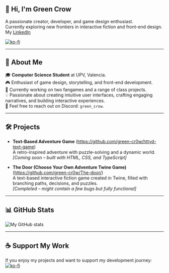 ## 👋 Hi, I'm Green Crow

A passionate creator, developer, and game design enthusiast.  
Currently exploring new frontiers in interactive fiction and front-end design.  
My [LinkedIn](https://www.linkedin.com/in/áfrica-muñoz-fernández-144248354)  

[![ko-fi](https://ko-fi.com/img/githubbutton_sm.svg)](https://ko-fi.com/M4M71CNT9W)  

---

## 🌟 About Me

🎓 **Computer Science Student** at UPV, Valencia.  
🎮 Enthusiast of game design, storytelling, and front-end development.  
🧪 Currently working on two fangames and a range of class projects.  
💡 Passionate about creating intuitive user interfaces, crafting engaging narratives, and building interactive experiences.  
💬 Feel free to reach out on Discord: `green_crow`.  

---

## 🛠️ Projects

- **Text-Based Adventure Game** (https://github.com/green-cr0w/httyd-text-game)  
  A retro-inspired adventure with puzzle-solving and a dynamic world.  
  _[Coming soon – built with HTML, CSS, and TypeScript]_

- **The Door (Choose Your Own Adventure Twine Game)** (https://github.com/green-cr0w/The-door/)  
  A text-based interactive fiction game created in Twine, filled with branching paths, decisions, and puzzles.  
  _[Completed – might contain a few bugs but fully functional]_

---

## 📊 GitHub Stats  

![My GitHub stats](https://github-readme-stats-git-masterrstaa-rickstaa.vercel.app/api?username=green-cr0w&show_icons=true&theme=aura&count_private=true&hide_rank=false)

---

## ☕ Support My Work

If you enjoy my projects and want to support my development journey:  
[![ko-fi](https://ko-fi.com/img/githubbutton_sm.svg)](https://ko-fi.com/M4M71CNT9W)  
